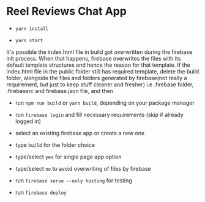 # Reel Reviews Chat App

* `yarn install`

* `yarn start`

It's possible the index.html file in build got overwritten during the firebase init process. When that happens, firebase overwrites the files with its default template structures and hence the reason for that template. If the index.html file in the public folder still has required template, delete the build folder, alongside the files and folders generated by firebase(not really a requirement, but just to keep stuff cleaner and fresher) i.e .firebase folder, .firebaserc and firebase.json file, and then

* run `npm run build` or `yarn build`, depending on your package manager

* run `firebase login` and fill necessary requirements (skip if already logged in)

* select an existing firebase app or create a new one

* type `build` for the folder choice

* type/select `yes` for single page app option

* type/select `no` to avoid overwriting of files by firebase

* run `firebase serve --only hosting` for testing

* run `firebase deploy`
